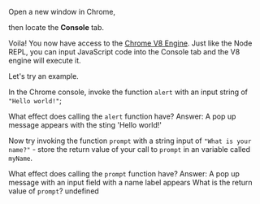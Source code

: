 Open a new window in Chrome,

then locate the **Console** tab.

Voila! You now have access to the [Chrome V8 Engine](https://www.cloudflare.com/en-gb/learning/serverless/glossary/what-is-chrome-v8/).
Just like the Node REPL, you can input JavaScript code into the Console tab and the V8 engine will execute it.

Let's try an example.

In the Chrome console,
invoke the function `alert` with an input string of `"Hello world!"`;

What effect does calling the `alert` function have?
Answer: A pop up message appears with the sting 'Hello world!'

Now try invoking the function `prompt` with a string input of `"What is your name?"` - store the return value of your call to `prompt` in an variable called `myName`.


What effect does calling the `prompt` function have? Answer: A pop up message with an input field with a name label appears 
What is the return value of `prompt`? undefined
